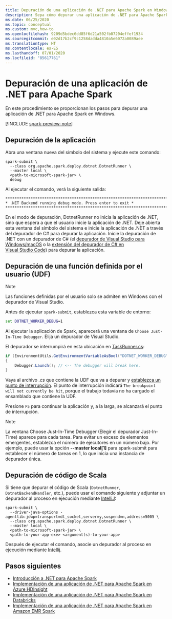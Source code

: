 ```yaml
---
title: Depuración de una aplicación de .NET para Apache Spark en Windows
description: Sepa cómo depurar una aplicación de .NET para Apache Spark en Windows.
ms.date: 06/25/2020
ms.topic: conceptual
ms.custom: mvc,how-to
ms.openlocfilehash: 9209d5bdec6dd85f6d21a502fb07204effef1934
ms.sourcegitcommit: e02d17b2cf9c1258dadda4810a5e6072a0089aee
ms.translationtype: HT
ms.contentlocale: es-ES
ms.lasthandoff: 07/01/2020
ms.locfileid: "85617761"
---
```

# <a name="debug-a-net-for-apache-spark-application"></a>Depuración de una aplicación de .NET para Apache Spark

En este procedimiento se proporcionan los pasos para depurar una aplicación de .NET para Apache Spark en Windows.

[!INCLUDE [spark-preview-note](../../../includes/spark-preview-note.md)]

## <a name="debug-your-application"></a>Depuración de la aplicación

Abra una ventana nueva del símbolo del sistema y ejecute este comando:

```shell
spark-submit \
  --class org.apache.spark.deploy.dotnet.DotnetRunner \
  --master local \
  <path-to-microsoft-spark-jar> \
  debug
```

Al ejecutar el comando, verá la siguiente salida:

```console
***********************************************************************
* .NET Backend running debug mode. Press enter to exit *
***********************************************************************
```

En el modo de depuración, DotnetRunner no inicia la aplicación de .NET, sino que espera a que el usuario inicie la aplicación de .NET. Deje abierta esta ventana del símbolo del sistema e inicie la aplicación de .NET a través del depurador de C# para depurar la aplicación. Inicie la depuración de .NET con un depurador de C# (el [depurador de Visual Studio para Windows/macOS](https://visualstudio.microsoft.com/vs/) o la [extensión del depurador de C# en Visual Studio Code](https://code.visualstudio.com/Docs/editor/debugging)) para depurar la aplicación.

## <a name="debug-a-user-defined-function-udf"></a>Depuración de una función definida por el usuario (UDF)

> [!NOTE]
> Las funciones definidas por el usuario solo se admiten en Windows con el depurador de Visual Studio.

Antes de ejecutar `spark-submit`, establezca esta variable de entorno:

```bat
set DOTNET_WORKER_DEBUG=1
```

Al ejecutar la aplicación de Spark, aparecerá una ventana de `Choose Just-In-Time Debugger`. Elija un depurador de Visual Studio.

El depurador se interrumpirá en esta ubicación en [TaskRunner.cs](https://github.com/dotnet/spark/blob/5e9c08b430b4bc56b5f42252c4b73437377afaed/src/csharp/Microsoft.Spark.Worker/TaskRunner.cs#L52):

```csharp
if (EnvironmentUtils.GetEnvironmentVariableAsBool("DOTNET_WORKER_DEBUG"))
{
    Debugger.Launch(); // <-- The debugger will break here.
}
```

Vaya al archivo *.cs* que contiene la UDF que va a depurar y [establezca un punto de interrupción](https://docs.microsoft.com/visualstudio/debugger/using-breakpoints?view=vs-2019). El punto de interrupción indicará `The breakpoint will not currently be hit`, porque el trabajo todavía no ha cargado el ensamblado que contiene la UDF.

Presione `F5` para continuar la aplicación y, a la larga, se alcanzará el punto de interrupción.

> [!NOTE]
> La ventana Choose Just-In-Time Debugger (Elegir el depurador Just-In-Time) aparece para cada tarea. Para evitar un exceso de elementos emergentes, establezca el número de ejecutores en un número bajo. Por ejemplo, puede usar la opción **--master local[1]** para spark-submit para establecer el número de tareas en 1, lo que inicia una instancia de depurador única.

## <a name="debug-scala-code"></a>Depuración de código de Scala

Si tiene que depurar el código de Scala (`DotnetRunner`, `DotnetBackendHandler`, etc.), puede usar el comando siguiente y adjuntar un depurador al proceso en ejecución mediante [IntelliJ](https://www.jetbrains.com/help/idea/attaching-to-local-process.html):

```shell
spark-submit \
  --driver-java-options -agentlib:jdwp=transport=dt_socket,server=y,suspend=n,address=5005 \
  --class org.apache.spark.deploy.dotnet.DotnetRunner \
  --master local \
  <path-to-microsoft-spark-jar> \
  <path-to-your-app-exe> <argument(s)-to-your-app>
```

Después de ejecutar el comando, asocie un depurador al proceso en ejecución mediante [Intellij](https://www.jetbrains.com/help/idea/attaching-to-local-process.html).

## <a name="next-steps"></a>Pasos siguientes

* [Introducción a .NET para Apache Spark](../tutorials/get-started.md)
* [Implementación de una aplicación de .NET para Apache Spark en Azure HDInsight](../tutorials/hdinsight-deployment.md)
* [Implementación de una aplicación de .NET para Apache Spark en Databricks](../tutorials/databricks-deployment.md)
* [Implementación de una aplicación de .NET para Apache Spark en Amazon EMR Spark](../tutorials/amazon-emr-spark-deployment.md)
